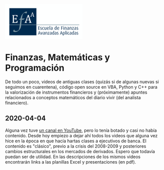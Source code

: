 <img src="LogoEFAA.png" width="250"  />

# Finanzas, Matemáticas y Programación

De todo un poco, videos de antiguas clases (quizás si de algunas nuevas si seguimos en cuarentena), código open source en VBA, Python y C++ para la valorización de instrumentos financieros y (próximamente) apuntes relacionados a conceptos matemáticos del diario vivir (del analista financiero).

## 2020-04-04
Alguna vez tuve [un canal en YouTube](https://www.youtube.com/channel/UCGwQ3AEA6KCc0ZS-yjmoDlA?view_as=subscriber), pero lo tenía botado y casi no había contenido. Desde hoy empiezo a dejar ahí todos los videos que alguna vez hice en la época en que hacía hartas clases a ejecutivos de banca. El contenido es "clásico", previo a la crisis del 2008-2009 y posteriores cambios estructurales en los mercados de derivados. Espero que todavía puedan ser de utilidad. En las descripciones de los mismos videos encontrarán links a las planillas Excel y presentaciones (en pdf).

